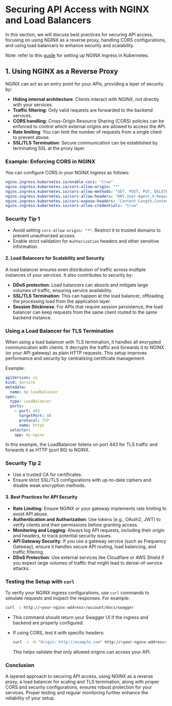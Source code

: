 # Securing API Access with NGINX and Load Balancers

In this section, we will discuss best practices for securing API access, focusing on using NGINX as a reverse proxy, handling CORS configurations, and using load balancers to enhance security and scalability.

Note: refer to this [guide](./Nginx.md) for setting up NGINX Ingress in Kubernetes.

## 1. **Using NGINX as a Reverse Proxy**

NGINX can act as an entry point for your APIs, providing a layer of security by:

- **Hiding internal architecture**: Clients interact with NGINX, not directly with your services.
- **Traffic filtering**: Only valid requests are forwarded to the backend services.
- **CORS handling**: Cross-Origin Resource Sharing (CORS) policies can be enforced to control which external origins are allowed to access the API.
- **Rate limiting**: You can limit the number of requests from a single client to prevent abuse.
- **SSL/TLS Termination**: Secure communication can be established by terminating SSL at the proxy layer.

### Example: Enforcing CORS in NGINX

You can configure CORS in your NGINX Ingress as follows:

```yaml
nginx.ingress.kubernetes.io/enable-cors: "true"
nginx.ingress.kubernetes.io/cors-allow-origin: "*"
nginx.ingress.kubernetes.io/cors-allow-methods: "GET, POST, PUT, DELETE, OPTIONS"
nginx.ingress.kubernetes.io/cors-allow-headers: "DNT,User-Agent,X-Requested-With,If-Modified-Since,Cache-Control,Content-Type,Range,Authorization"
nginx.ingress.kubernetes.io/cors-expose-headers: "Content-Length,Content-Range"
nginx.ingress.kubernetes.io/cors-allow-credentials: "true"
```

### **Security Tip 1**

- Avoid setting `cors-allow-origin: "*"`. Restrict it to trusted domains to prevent unauthorized access.
- Enable strict validation for `Authorization` headers and other sensitive information.
  
#### 2. **Load Balancers for Scalability and Security**

A load balancer ensures even distribution of traffic across multiple instances of your services. It also contributes to security by:

- **DDoS protection**: Load balancers can absorb and mitigate large volumes of traffic, ensuring service availability.
- **SSL/TLS Termination**: This can happen at the load balancer, offloading the processing load from the application layer.
- **Session Stickiness**: For APIs that require session persistence, the load balancer can keep requests from the same client routed to the same backend instance.

### **Using a Load Balancer for TLS Termination**

When using a load balancer with TLS termination, it handles all encrypted communication with clients. It decrypts the traffic and forwards it to NGINX (or your API gateway) as plain HTTP requests. This setup improves performance and security by centralizing certificate management.

Example:

```yaml
apiVersion: v1
kind: Service
metadata:
  name: my-loadbalancer
spec:
  type: LoadBalancer
  ports:
    - port: 443
      targetPort: 80
      protocol: TCP
      name: https
  selector:
    app: my-nginx
```

In this example, the LoadBalancer listens on port 443 for TLS traffic and forwards it as HTTP (port 80) to NGINX.

### **Security Tip 2**

- Use a trusted CA for certificates.
- Ensure strict SSL/TLS configurations with up-to-date ciphers and disable weak encryption methods.

#### 3. **Best Practices for API Security**

- **Rate Limiting**: Ensure NGINX or your gateway implements rate limiting to avoid API abuse.
- **Authentication and Authorization**: Use tokens (e.g., OAuth2, JWT) to verify clients and their permissions before granting access.
- **Monitoring and Logging**: Always log API requests, including their origin and headers, to track potential security issues.
- **API Gateway Security**: If you use a gateway service (such as Frequency Gateway), ensure it handles secure API routing, load balancing, and traffic filtering.
- **DDoS Protection**: Use external services like Cloudflare or AWS Shield if you expect large volumes of traffic that might lead to denial-of-service attacks.

### Testing the Setup with `curl`

To verify your NGINX ingress configurations, use `curl` commands to simulate requests and inspect the responses. For example:

```bash
curl -i http://<your-nginx-address>/account/docs/swagger
```

- This command should return your Swagger UI if the ingress and backend are properly configured.
- If using CORS, test it with specific headers:

  ```bash
  curl -i -H "Origin: http://example.com" http://<your-nginx-address>/account
  ```

  This helps validate that only allowed origins can access your API.

### Conclusion

A layered approach to securing API access, using NGINX as a reverse proxy, a load balancer for scaling and TLS termination, along with proper CORS and security configurations, ensures robust protection for your services. Proper testing and regular monitoring further enhance the reliability of your setup.
